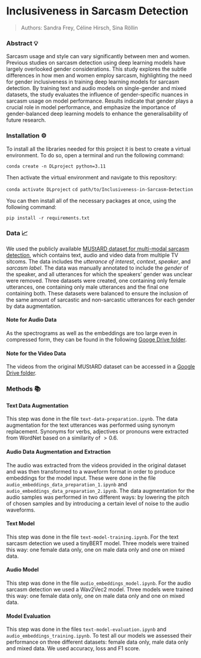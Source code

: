 # Inclusiveness in Sarcasm Detection
> Authors: Sandra Frey, Céline Hirsch, Sina Röllin

### Abstract 💡

Sarcasm usage and style can vary significantly between men and women. Previous studies on sarcasm detection using deep learning models have largely overlooked gender considerations. This study explores the subtle differences in how men and women employ sarcasm, highlighting the need for gender inclusiveness in training deep learning models for sarcasm detection. By training text and audio models on single-gender and mixed datasets, the study evaluates the influence of gender-specific nuances in sarcasm usage on model performance. Results indicate that gender plays a crucial role in model performance, and emphasize the importance of gender-balanced deep learning models to enhance the generalisability of future research.

### Installation ⚙️

To install all the libraries needed for this project it is best to create a virtual environment. To do so, open a terminal and run the following command:

`conda create -n DLproject python=3.11`

Then activate the virtual environment and navigate to this repository:

`conda activate DLproject`
`cd path/to/Inclusiveness-in-Sarcasm-Detection`

You can then install all of the necessary packages at once, using the following command:

`pip install -r requirements.txt`


### Data 📈

We used the publicly available [MUStARD dataset for multi-modal sarcasm detection](https://github.com/soujanyaporia/MUStARD), which contains text, audio and video data from multiple TV sitcoms. The data includes the *utterance of interest*, *context*, *speaker*, and *sarcasm label*. The data was manually annotated to include the *gender* of the speaker, and all utterances for which the speakers’ gender was unclear were removed. Three datasets were created, one containing only female utterances, one containing only male utterances and the final one containing both. These datasets were balanced to ensure the inclusion of the same amount of sarcastic and non-sarcastic utterances for each gender by data augmentation.

#### Note for Audio Data
As the spectrograms as well as the embeddings are too large even in compressed form, they can be found in the following [Googe Drive folder](https://drive.google.com/drive/folders/1-sEyHQU6l0RqNHKS0toeIE2pDIAtDssL?usp=sharing).

#### Note for the Video Data
The videos from the original MUStARD dataset can be accessed in a [Google Drive folder](https://drive.google.com/file/d/1i9ixalVcXskA5_BkNnbR60sqJqvGyi6E/view?usp=sharing).


### Methods 📚

#### Text Data Augmentation
This step was done in the file `text-data-preparation.ipynb`. The data augmentation for the text utterances was performed using synonym replacement. Synonyms for verbs, adjectives or pronouns were extracted from WordNet based on a similarity of $> 0.6$. 

#### Audio Data Augmentation and Extraction
The audio was extracted from the videos provided in the original dataset and was then transformed to a waveform format in order to produce embeddings for the model input. These were done in the file `audio_embeddings_data_preparation_1.ipynb` and `audio_embeddings_data_preparation_2.ipynb`. The data augmentation for the audio samples was performed in two different ways: by lowering the pitch of chosen samples and by introducing a certain level of noise to the audio waveforms.

#### Text Model
This step was done in the file `text-model-training.ipynb`. For the text sarcasm detection we used a tinyBERT model. Three models were trained this way: one female data only, one on male data only and one on mixed data. 

#### Audio Model
This step was done in the file `audio_embeddings_model.ipynb`. For the audio sarcasm detection we used a Wav2Vec2 model. Three models were trained this way: one female data only, one on male data only and one on mixed data. 

#### Model Evaluation
This step was done in the files `text-model-evaluation.ipynb` and `audio_embeddings_training.ipynb`. To test all our models we assessed their performance on three different datasets: female data only, male data only and mixed data. We used accuracy, loss and F1 score. 